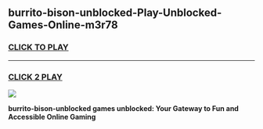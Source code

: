 
## burrito-bison-unblocked-Play-Unblocked-Games-Online-m3r78
<h3>
<a href="https://premium76.site?title=burrito-bison-unblocked&ref=25A">CLICK TO PLAY</a></h3>
<hr>

<h3>
<a href="https://premium76.site?title=burrito-bison-unblocked&ref=25A">CLICK 2 PLAY</a>
  
</h3>

<a href="https://premium76.site?title=burrito-bison-unblocked&ref=25A"><img src="https://clearcache.store/games.png"></a>


**burrito-bison-unblocked games unblocked: Your Gateway to Fun and Accessible Online Gaming**
